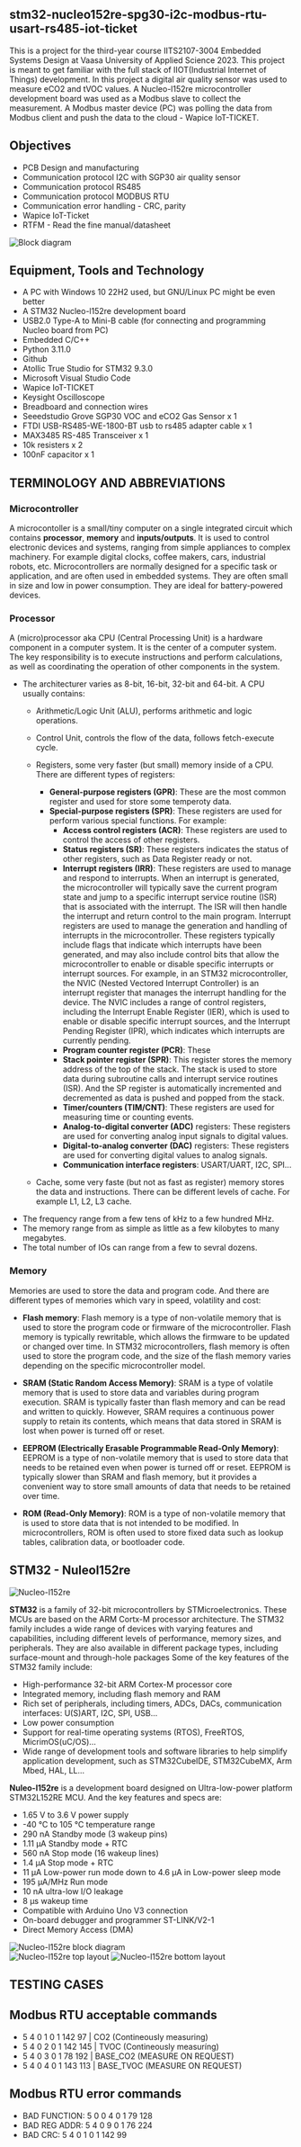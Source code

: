 ## stm32-nucleo152re-spg30-i2c-modbus-rtu-usart-rs485-iot-ticket
This is a project for the third-year course IITS2107-3004 Embedded Systems Design at Vaasa University of Applied Science 2023. This project is meant to get familiar with the full stack of IIOT(Industrial Internet of Things) development. In this project a digital air quality sensor was used to measure eCO2 and tVOC values. A Nucleo-l152re microcontroller development board was used as a Modbus slave to collect the measurement. A Modbus master device (PC) was polling the data from Modbus client and push the data to the cloud - Wapice IoT-TICKET. 

## Objectives

* PCB Design and manufacturing
* Communication protocol I2C with SGP30 air quality sensor
* Communication protocol RS485
* Communication protocol MODBUS RTU
* Communication error handling - CRC, parity
* Wapice IoT-Ticket
* RTFM - Read the fine manual/datasheet

![Block diagram](./docs/images/block-diagram.png)<br>

## Equipment, Tools and Technology

* A PC with Windows 10 22H2 used, but GNU/Linux PC might be even better
* A STM32 Nucleo-l152re development board
* USB2.0 Type-A to Mini-B cable (for connecting and programming Nucleo board from PC)
* Embedded C/C++ 
* Python 3.11.0
* Github
* Atollic True Studio for STM32 9.3.0
* Microsoft Visual Studio Code
* Wapice IoT-TICKET
* Keysight Oscilloscope
* Breadboard and connection wires
* Seeedstudio Grove SGP30 VOC and eCO2 Gas Sensor x 1
* FTDI USB-RS485-WE-1800-BT usb to rs485 adapter cable x 1
* MAX3485 RS-485 Transceiver x 1
* 10k resisters x 2
* 100nF capacitor x 1

## TERMINOLOGY AND ABBREVIATIONS

### Microcontroller

A microcontoller is a small/tiny computer on a single integrated circuit which contains **processor**, **memory** and **inputs/outputs**. It is used to control electronic devices and systems, ranging from simple appliances to complex machinery. For example digital clocks, coffee makers, cars, industrial robots, etc.
Microcontrollers are normally designed for a specific task or application, and are often used in embedded systems. They are often small in size and low in power consumption. They are ideal for battery-powered devices. 

### Processor

A (micro)processor aka CPU (Central Processing Unit) is a hardware component in a computer system. It is the center of a computer system. The key responsibility is to execute instructions and perform calculations, as well as coordinating the operation of other components in the system. 

* The architecturer varies as 8-bit, 16-bit, 32-bit and 64-bit. A CPU usually contains:
    * Arithmetic/Logic Unit (ALU), performs arithmetic and logic operations.
    * Control Unit, controls the flow of the data, follows fetch-execute cycle.
    * Registers, some very faster (but small) memory inside of a CPU. There are different types of registers:
        * **General-purpose registers (GPR)**: These are the most common register and used for store some temperoty data.
        * **Special-purpose registers (SPR)**: These registers are used for perform various special functions. For example:
            * **Access control registers (ACR)**: These registers are used to control the access of other registers.
            * **Status registers (SR)**: These registers indicates the status of other registers, such as Data Register ready or not.
            * **Interrupt registers (IRR)**: These registers are used to manage and respond to interrupts. When an interrupt is generated, the microcontroller will typically save the current program state and jump to a specific interrupt service routine (ISR) that is associated with the interrupt. The ISR will then handle the interrupt and return control to the main program.
            Interrupt registers are used to manage the generation and handling of interrupts in the microcontroller. These registers typically include flags that indicate which interrupts have been generated, and may also include control bits that allow the microcontroller to enable or disable specific interrupts or interrupt sources. For example, in an STM32 microcontroller, the NVIC (Nested Vectored Interrupt Controller) is an interrupt register that manages the interrupt handling for the device. The NVIC includes a range of control registers, including the Interrupt Enable Register (IER), which is used to enable or disable specific interrupt sources, and the Interrupt Pending Register (IPR), which indicates which interrupts are currently pending.
            * **Program counter register (PCR)**: These
            * **Stack pointer register (SPR)**: This register stores the memory address of the top of the stack. The stack is used to store data during subroutine calls and interrupt service routines (ISR). And the SP register is automatically incremented and decremented as data is pushed and popped from the stack.
            * **Timer/counters (TIM/CNT)**: These registers are used for measuring time or counting events.
            * **Analog-to-digital converter (ADC)** registers: These registers are used for converting analog input signals to digital values.
            * **Digital-to-analog converter (DAC)** registers: These registers are used for converting digital values to analog signals.
            * **Communication interface registers**: USART/UART, I2C, SPI...

    * Cache, some very faste (but not as fast as register) memory stores the data and instructions. There can be different levels of cache. For example L1, L2, L3 cache. 
* The frequency range from a few tens of kHz to a few hundred MHz.
* The memory range from as simple as little as a few kilobytes to many megabytes.
* The total number of IOs can range from a few to sevral dozens.

### Memory

Memories are used to store the data and program code. And there are different types of memories which vary in speed, volatility and cost:
* **Flash memory**: Flash memory is a type of non-volatile memory that is used to store the program code or firmware of the microcontroller. Flash memory is typically rewritable, which allows the firmware to be updated or changed over time. In STM32 microcontrollers, flash memory is often used to store the program code, and the size of the flash memory varies depending on the specific microcontroller model.

* **SRAM (Static Random Access Memory)**: SRAM is a type of volatile memory that is used to store data and variables during program execution. SRAM is typically faster than flash memory and can be read and written to quickly. However, SRAM requires a continuous power supply to retain its contents, which means that data stored in SRAM is lost when power is turned off or reset.

* **EEPROM (Electrically Erasable Programmable Read-Only Memory)**: EEPROM is a type of non-volatile memory that is used to store data that needs to be retained even when power is turned off or reset. EEPROM is typically slower than SRAM and flash memory, but it provides a convenient way to store small amounts of data that needs to be retained over time.

* **ROM (Read-Only Memory)**: ROM is a type of non-volatile memory that is used to store data that is not intended to be modified. In microcontrollers, ROM is often used to store fixed data such as lookup tables, calibration data, or bootloader code.

## STM32 - Nuleol152re

![Nucleo-l152re](./docs/images/STMicroelectronics-NUCLEO-L152RE.jpg "Nucleo-l152re development board")<br>

**STM32** is a family of 32-bit microcontrollers by STMicroelectronics. These MCUs are based on the ARM Cortx-M processor architecture. The STM32 family includes a wide range of devices with varying features and capabilities, including different levels of performance, memory sizes, and peripherals. They are also available in different package types, including surface-mount and through-hole packages Some of the key features of the STM32 family include:

* High-performance 32-bit ARM Cortex-M processor core
* Integrated memory, including flash memory and RAM
* Rich set of peripherals, including timers, ADCs, DACs, communication interfaces: U(S)ART, I2C, SPI, USB...
* Low power consumption
* Support for real-time operating systems (RTOS), FreeRTOS, MicrimOS(uC/OS)...
* Wide range of development tools and software libraries to help simplify application development, such as STM32CubeIDE, STM32CubeMX, Arm Mbed, HAL, LL...

**Nuleo-l152re** is a development board designed on Ultra-low-power platform STM32L152RE MCU. And the key features and specs are:
* 1.65 V to 3.6 V power supply
* -40 °C to 105 °C temperature range
* 290 nA Standby mode (3 wakeup pins)
* 1.11 μA Standby mode + RTC
* 560 nA Stop mode (16 wakeup lines)
* 1.4 μA Stop mode + RTC
* 11 μA Low-power run mode down to 4.6 μA in Low-power sleep mode
* 195 μA/MHz Run mode
* 10 nA ultra-low I/O leakage
* 8 μs wakeup time
* Compatible with Arduino Uno V3 connection
* On-board debugger and programmer ST-LINK/V2-1
* Direct Memory Access (DMA)

![Nucleo-l152re block diagram](./docs/images/nucleol152re_um_hardware-block-diagram.jpg "Nucleo-l152re block diagram")<br>
![Nucleo-l152re top layout](./docs/images/nucleol152re_um_top-layout.jpg "Nucleo-l152re top layout")
![Nucleo-l152re bottom layout](./docs/images/nucleol152re_um_bottom-layout.jpg "Nucleo-l152re bottom layout")<br>

## TESTING CASES

## Modbus RTU acceptable commands

* 5 4 0 1 0 1 142 97  |   CO2 (Contineously measuring)
* 5 4 0 2 0 1 142 145 |   TVOC (Contineously measuríng)
* 5 4 0 3 0 1 78 192  |   BASE_CO2 (MEASURE ON REQUEST)
* 5 4 0 4 0 1 143 113 |   BASE_TVOC (MEASURE ON REQUEST)

## Modbus RTU error commands

* BAD FUNCTION: 5 0 0 4 0 1 79 128
* BAD REG ADDR: 5 4 0 9 0 1 76 224
* BAD CRC: 5 4 0 1 0 1 142 99